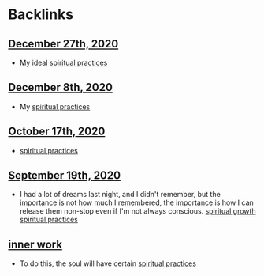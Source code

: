 
# Backlinks
## [December 27th, 2020](<December 27th, 2020.md>)
- My ideal [spiritual practices](<spiritual practices.md>)

## [December 8th, 2020](<December 8th, 2020.md>)
- My [spiritual practices](<spiritual practices.md>)

## [October 17th, 2020](<October 17th, 2020.md>)
- [spiritual practices](<spiritual practices.md>)

## [September 19th, 2020](<September 19th, 2020.md>)
- I had a lot of dreams last night, and I didn't remember, but the importance is not how much I remembered, the importance is how I can release them non-stop even if I'm not always conscious. [spiritual growth](<spiritual growth.md>) [spiritual practices](<spiritual practices.md>)

## [inner work](<inner work.md>)
- To do this, the soul will have certain [spiritual practices](<spiritual practices.md>)

